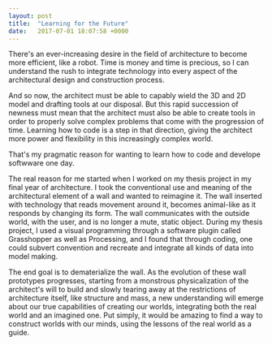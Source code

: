 ```yaml
---
layout: post
title:  "Learning for the Future"
date:   2017-07-01 18:07:58 +0000
---
```



There's an ever-increasing desire in the field of architecture to become more efficient, like a robot. Time is money and time is precious, so I can understand the rush to integrate technology into every aspect of the architectural design and construction process. 

And so now, the architect must be able to capably wield the 3D and 2D model and drafting tools at our disposal. But this rapid succession of newness must mean that the architect must also be able to create tools in order to properly solve complex problems that come with the progression of time. Learning how to code is a step in that direction, giving the architect more power and flexibility in this increasingly complex world.

That's my pragmatic reason for wanting to learn how to code and develope softwware one day. 

The real reason for me started when I worked on my thesis project in my final year of architecture. I took the conventional use and meaning of the architectural element of a wall and wanted to reimagine it. The wall inserted with technology that reads movement around it, becomes animal-like as it responds by changing its form. The wall communicates with the outside world, with the user, and is no longer a mute, static object. During my thesis project, I used a visual programming through a software plugin called Grasshopper as well as Processing, and I found that through coding, one could subvert convention and recreate and integrate all kinds of data into model making. 

The end goal is to dematerialize the wall. As the evolution of these wall prototypes progresses, starting from a monstrous physicalization of the architect's will to build and slowly tearing away at the restrictions of architecture itself, like structure and mass, a new understanding will emerge about our true capabilities of creating our worlds, integrating both the real world and an imagined one. Put simply, it would be amazing to find a way to construct worlds with our minds, using the lessons of the real world as a guide.



